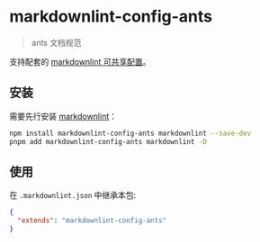 # markdownlint-config-ants

> ants 文档规范

支持配套的 [markdownlint 可共享配置](https://www.npmjs.com/package/markdownlint#optionsconfig)。

## 安装

需要先行安装 [markdownlint](https://www.npmjs.com/package/markdownlint)：

```bash
npm install markdownlint-config-ants markdownlint --save-dev
pnpm add markdownlint-config-ants markdownlint -D
```

## 使用

在 `.markdownlint.json` 中继承本包:

```json
{
  "extends": "markdownlint-config-ants"
}
```
